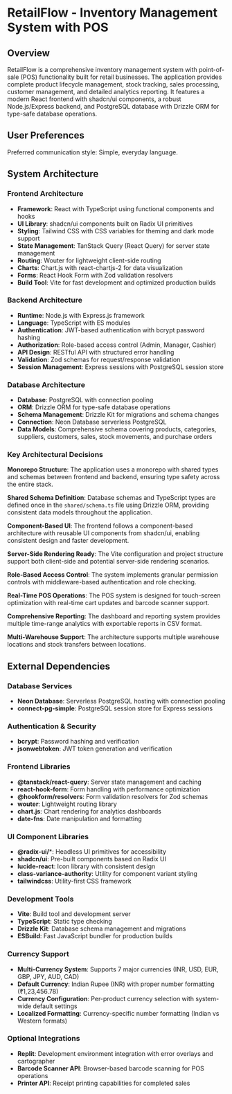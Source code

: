 # RetailFlow - Inventory Management System with POS

## Overview

RetailFlow is a comprehensive inventory management system with point-of-sale (POS) functionality built for retail businesses. The application provides complete product lifecycle management, stock tracking, sales processing, customer management, and detailed analytics reporting. It features a modern React frontend with shadcn/ui components, a robust Node.js/Express backend, and PostgreSQL database with Drizzle ORM for type-safe database operations.

## User Preferences

Preferred communication style: Simple, everyday language.

## System Architecture

### Frontend Architecture
- **Framework**: React with TypeScript using functional components and hooks
- **UI Library**: shadcn/ui components built on Radix UI primitives
- **Styling**: Tailwind CSS with CSS variables for theming and dark mode support
- **State Management**: TanStack Query (React Query) for server state management
- **Routing**: Wouter for lightweight client-side routing
- **Charts**: Chart.js with react-chartjs-2 for data visualization
- **Forms**: React Hook Form with Zod validation resolvers
- **Build Tool**: Vite for fast development and optimized production builds

### Backend Architecture
- **Runtime**: Node.js with Express.js framework
- **Language**: TypeScript with ES modules
- **Authentication**: JWT-based authentication with bcrypt password hashing
- **Authorization**: Role-based access control (Admin, Manager, Cashier)
- **API Design**: RESTful API with structured error handling
- **Validation**: Zod schemas for request/response validation
- **Session Management**: Express sessions with PostgreSQL session store

### Database Architecture
- **Database**: PostgreSQL with connection pooling
- **ORM**: Drizzle ORM for type-safe database operations
- **Schema Management**: Drizzle Kit for migrations and schema changes
- **Connection**: Neon Database serverless PostgreSQL
- **Data Models**: Comprehensive schema covering products, categories, suppliers, customers, sales, stock movements, and purchase orders

### Key Architectural Decisions

**Monorepo Structure**: The application uses a monorepo with shared types and schemas between frontend and backend, ensuring type safety across the entire stack.

**Shared Schema Definition**: Database schemas and TypeScript types are defined once in the `shared/schema.ts` file using Drizzle ORM, providing consistent data models throughout the application.

**Component-Based UI**: The frontend follows a component-based architecture with reusable UI components from shadcn/ui, enabling consistent design and faster development.

**Server-Side Rendering Ready**: The Vite configuration and project structure support both client-side and potential server-side rendering scenarios.

**Role-Based Access Control**: The system implements granular permission controls with middleware-based authentication and role checking.

**Real-Time POS Operations**: The POS system is designed for touch-screen optimization with real-time cart updates and barcode scanner support.

**Comprehensive Reporting**: The dashboard and reporting system provides multiple time-range analytics with exportable reports in CSV format.

**Multi-Warehouse Support**: The architecture supports multiple warehouse locations and stock transfers between locations.

## External Dependencies

### Database Services
- **Neon Database**: Serverless PostgreSQL hosting with connection pooling
- **connect-pg-simple**: PostgreSQL session store for Express sessions

### Authentication & Security
- **bcrypt**: Password hashing and verification
- **jsonwebtoken**: JWT token generation and verification

### Frontend Libraries
- **@tanstack/react-query**: Server state management and caching
- **react-hook-form**: Form handling with performance optimization
- **@hookform/resolvers**: Form validation resolvers for Zod schemas
- **wouter**: Lightweight routing library
- **chart.js**: Chart rendering for analytics dashboards
- **date-fns**: Date manipulation and formatting

### UI Component Libraries
- **@radix-ui/***: Headless UI primitives for accessibility
- **shadcn/ui**: Pre-built components based on Radix UI
- **lucide-react**: Icon library with consistent design
- **class-variance-authority**: Utility for component variant styling
- **tailwindcss**: Utility-first CSS framework

### Development Tools
- **Vite**: Build tool and development server
- **TypeScript**: Static type checking
- **Drizzle Kit**: Database schema management and migrations
- **ESBuild**: Fast JavaScript bundler for production builds

### Currency Support
- **Multi-Currency System**: Supports 7 major currencies (INR, USD, EUR, GBP, JPY, AUD, CAD)
- **Default Currency**: Indian Rupee (INR) with proper number formatting (₹1,23,456.78)
- **Currency Configuration**: Per-product currency selection with system-wide default settings
- **Localized Formatting**: Currency-specific number formatting (Indian vs Western formats)

### Optional Integrations
- **Replit**: Development environment integration with error overlays and cartographer
- **Barcode Scanner API**: Browser-based barcode scanning for POS operations
- **Printer API**: Receipt printing capabilities for completed sales